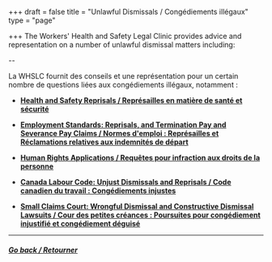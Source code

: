 +++
draft = false
title = "Unlawful Dismissals / Congédiements illégaux"
type = "page"

+++
The Workers' Health and Safety Legal Clinic provides advice and representation on a number of unlawful dismissal matters including:

--

La WHSLC fournit des conseils et une représentation pour un certain nombre de questions liées aux congédiements illégaux, notamment :

*   [**Health and Safety Reprisals / Représailles en matière de santé et sécurité**](/features/services/dismissals/hsreprisals/)
  
*   [**Employment Standards: Reprisals, and Termination Pay and Severance Pay Claims / Normes d'emploi : Représailles et Réclamations relatives aux indemnités de départ**](/features/services/dismissals/employment-standards/)
  
*   [**Human Rights Applications / Requêtes pour infraction aux droits de la personne**](/features/services/dismissals/human-rights/)
  
*   [**Canada Labour Code: Unjust Dismissals and Reprisals / Code canadien du travail : Congédiements injustes**](/features/services/dismissals/canada-labor-code/)
  
*   [**Small Claims Court: Wrongful Dismissal and Constructive Dismissal Lawsuits / Cour des petites créances : Poursuites pour congédiement injustifié et congédiement déguisé**](/features/services/dismissals/small-claims/)

-------

##### [Go back / Retourner](/features/legal-services/)
